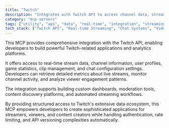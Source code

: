 ```yaml
---
title: "Twitch"
description: "Integrates with Twitch API to access channel data, stream details, user profiles, and chat features for building Twitch tools and analytics."
category: "mcp-servers"
tags: ["utility", "api", "data", "real-time", "integration", "streaming", "analytics", "moderation", "content discovery"]
tech_stack: ["Twitch API", "Real-time Streaming", "Chat Systems", "Video Analytics", "Social Platforms", "Authentication", "Rate Limiting", "API Versioning"]
---
```


This MCP provides comprehensive integration with the Twitch API, enabling developers to build powerful Twitch-related applications and analytics platforms. 

It offers access to real-time stream data, channel information, user profiles, game statistics, clip management, and chat configuration settings. Developers can retrieve detailed metrics about live streams, monitor channel activity, and analyze viewer engagement patterns.

The integration supports building custom dashboards, moderation tools, content discovery platforms, and automated streaming workflows. 

By providing structured access to Twitch's extensive data ecosystem, this MCP empowers developers to create sophisticated applications for streamers, viewers, and content creators while handling authentication, rate limiting, and API versioning complexities automatically.